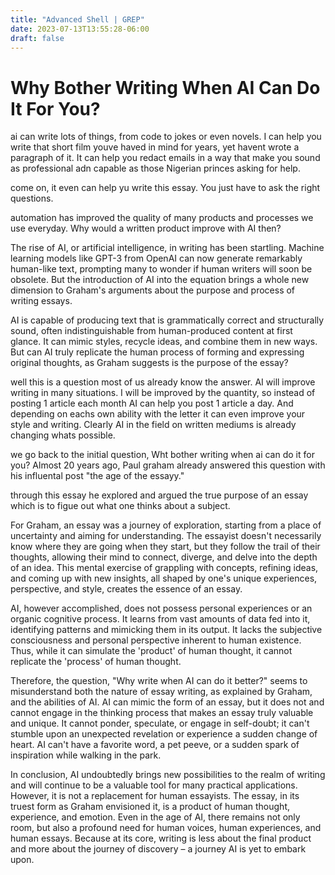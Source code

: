 ```yaml
---
title: "Advanced Shell | GREP"
date: 2023-07-13T13:55:28-06:00
draft: false
---
```


# Why Bother Writing When AI Can Do It For You?

ai can write lots of things, from code to jokes or even novels. I can help you write that short film youve haved in mind for years, yet havent wrote a paragraph of it. It can help you redact emails in a way that make you sound as professional adn capable as those Nigerian princes asking for help.

come on, it even can help yu write this essay. You just have to ask the right questions.

automation has improved the quality of many products and processes we use everyday. Why would a written product improve with AI then?



The rise of AI, or artificial intelligence, in writing has been startling. Machine learning models like GPT-3 from OpenAI can now generate remarkably human-like text, prompting many to wonder if human writers will soon be obsolete. But the introduction of AI into the equation brings a whole new dimension to Graham's arguments about the purpose and process of writing essays.

AI is capable of producing text that is grammatically correct and structurally sound, often indistinguishable from human-produced content at first glance. It can mimic styles, recycle ideas, and combine them in new ways. But can AI truly replicate the human process of forming and expressing original thoughts, as Graham suggests is the purpose of the essay?




well this is a question most of us already know the answer. AI will improve writing in many situations. I will be improved by the quantity, so instead of posting 1 article each month AI can help you post 1 article a day. And depending on eachs own ability with the letter it can even improve your style and writing. Clearly AI in the field on written mediums is already changing whats possible.

we go back to the initial question, Wht bother writing when ai can do it for you? Almost 20 years ago, Paul graham already answered this question with his influental post "the age of the essayy."

through this essay he explored and argued the true purpose of an essay which is to figue out what one thinks about a subject.

For Graham, an essay was a journey of exploration, starting from a place of uncertainty and aiming for understanding. The essayist doesn't necessarily know where they are going when they start, but they follow the trail of their thoughts, allowing their mind to connect, diverge, and delve into the depth of an idea. This mental exercise of grappling with concepts, refining ideas, and coming up with new insights, all shaped by one's unique experiences, perspective, and style, creates the essence of an essay.

AI, however accomplished, does not possess personal experiences or an organic cognitive process. It learns from vast amounts of data fed into it, identifying patterns and mimicking them in its output. It lacks the subjective consciousness and personal perspective inherent to human existence. Thus, while it can simulate the 'product' of human thought, it cannot replicate the 'process' of human thought.

Therefore, the question, "Why write when AI can do it better?" seems to misunderstand both the nature of essay writing, as explained by Graham, and the abilities of AI. AI can mimic the form of an essay, but it does not and cannot engage in the thinking process that makes an essay truly valuable and unique. It cannot ponder, speculate, or engage in self-doubt; it can't stumble upon an unexpected revelation or experience a sudden change of heart. AI can't have a favorite word, a pet peeve, or a sudden spark of inspiration while walking in the park.

In conclusion, AI undoubtedly brings new possibilities to the realm of writing and will continue to be a valuable tool for many practical applications. However, it is not a replacement for human essayists. The essay, in its truest form as Graham envisioned it, is a product of human thought, experience, and emotion. Even in the age of AI, there remains not only room, but also a profound need for human voices, human experiences, and human essays. Because at its core, writing is less about the final product and more about the journey of discovery – a journey AI is yet to embark upon.





